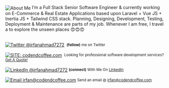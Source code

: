 <div align="left">
 <img alt="About Me" align="center" src="https://img.shields.io/badge/ABOUT%20ME-gray.svg?colorA=6A788D&colorB=6A788D&style=for-the-badge" /> I’m a Full Stack Senior Software Engineer & currently working on E-Commerce & Real Estate Applications based upon Laravel + Vue JS + Inertia JS + Tailwind CSS stack. Planning, Designing, Development, Testing, Deployment & Maintenance are parts of my job. Whenever I am free, I travel a to explore the unseen places 😍😍😍
</div>
<br>
<div align="left">
    <p><a href="https://twitter.com/irfanahmad7272/"><img alt="Twitter @irfanahmad7272" align="center" src="https://img.shields.io/badge/-@irfanahmad7272-gray.svg?colorA=6A788D&colorB=1da1f2&style=for-the-badge" /></a>&nbsp;<small> <strong>(follow)</strong> me on Twitter</small></p>
    <p><a href="https://codendcoffee.com/"><img alt="SITE: codendcoffee.com" align="center" src="https://img.shields.io/badge/-CODENDCOFFEE-gray.svg?colorA=6A788D&colorB=6A788D&style=for-the-badge" /></a>&nbsp;<small><strong></strong> Looking for professional software development services? <a href="https://codendcoffee.com">Get A Quote!</a></small></p>
    <p><a href="https://www.linkedin.com/in/irfanahmad7272/"><img alt="LinkedIn @irfanahmad7272" align="center" src="https://img.shields.io/badge/LINKEDIN-gray.svg?color=blue&style=for-the-badge" /></a>&nbsp;<small><strong>(connect)</strong> With Me On <a href="https://www.linkedin.com/in/irfanahmad7272/">LinkedIn</a></small></p>
    <p><a href="mailto:irfan@codendcoffee.com"><img alt="Email irfan@codendcoffee.com" align="center" src="https://img.shields.io/badge/EMAIL%20ME-gray.svg?colorA=6A788D&colorB=6A788D&style=for-the-badge" /></a>&nbsp;<small>Send an email @ <a href="mailto:irfan@codendcoffee.com">irfan@codendcoffee.com</a></small></p>
</div>

<!--
**irfanahmad7272/irfanahmad7272** is a ✨ _special_ ✨ repository because its `README.md` (this file) appears on your GitHub profile.

Here are some ideas to get you started:

- 🔭 I’m currently working on ...
- 🌱 I’m currently learning ...
- 👯 I’m looking to collaborate on ...
- 🤔 I’m looking for help with ...
- 💬 Ask me about ...
- 📫 How to reach me: ...
- 😄 Pronouns: ...
- ⚡ Fun fact: ...
-->
